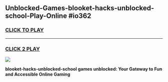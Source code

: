 
## Unblocked-Games-blooket-hacks-unblocked-school-Play-Online #io362
<h3>
<a href="https://news.freeplayer.one?title=blooket-hacks-unblocked-school&ref=3">CLICK TO PLAY</a></h3>
<hr>

<h3>
<a href="https://news.freeplayer.one?title=blooket-hacks-unblocked-school&ref=3">CLICK 2 PLAY</a>
  
</h3>

<a href="https://news.freeplayer.one?title=blooket-hacks-unblocked-school&ref=3"><img src="https://clearcache.store/games.png"></a>


**blooket-hacks-unblocked-school games unblocked: Your Gateway to Fun and Accessible Online Gaming**
